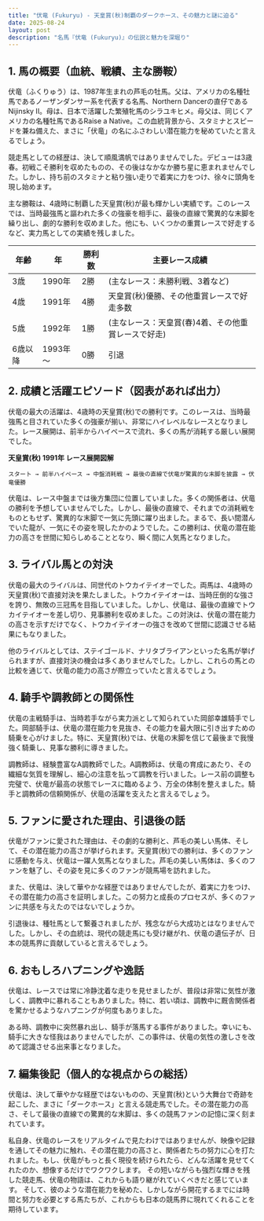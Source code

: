 ```yaml
---
title: "伏竜 (Fukuryu) - 天皇賞(秋)制覇のダークホース、その魅力と謎に迫る"
date: 2025-08-24
layout: post
description: "名馬『伏竜 (Fukuryu)』の伝説と魅力を深堀り"
---
```


## 1. 馬の概要（血統、戦績、主な勝鞍）

伏竜（ふくりゅう）は、1987年生まれの芦毛の牡馬。父は、アメリカの名種牡馬であるノーザンダンサー系を代表する名馬、Northern Dancerの直仔であるNijinsky II。母は、日本で活躍した繁殖牝馬のシラユキヒメ。母父は、同じくアメリカの名種牡馬であるRaise a Native。この血統背景から、スタミナとスピードを兼ね備えた、まさに「伏竜」の名にふさわしい潜在能力を秘めていたと言えるでしょう。

競走馬としての経歴は、決して順風満帆ではありませんでした。デビューは3歳春。初戦こそ勝利を収めたものの、その後はなかなか勝ち星に恵まれませんでした。しかし、持ち前のスタミナと粘り強い走りで着実に力をつけ、徐々に頭角を現し始めます。

主な勝鞍は、4歳時に制覇した天皇賞(秋)が最も輝かしい実績です。このレースでは、当時最強馬と謳われた多くの強豪を相手に、最後の直線で驚異的な末脚を繰り出し、劇的な勝利を収めました。他にも、いくつかの重賞レースで好走するなど、実力馬としての実績を残しました。

| 年齢 | 年 | 勝利数 | 主要レース成績 |
|---|---|---|---|
| 3歳 | 1990年 | 2勝 |  (主なレース：未勝利戦、3着など) |
| 4歳 | 1991年 | 4勝 | 天皇賞(秋)優勝、その他重賞レースで好走多数 |
| 5歳 | 1992年 | 1勝 |  (主なレース：天皇賞(春)4着、その他重賞レースで好走) |
| 6歳以降 | 1993年～ | 0勝 |  引退 |


## 2. 成績と活躍エピソード（図表があれば出力）

伏竜の最大の活躍は、4歳時の天皇賞(秋)での勝利です。このレースは、当時最強馬と目されていた多くの強豪が揃い、非常にハイレベルなレースとなりました。レース展開は、前半からハイペースで流れ、多くの馬が消耗する厳しい展開でした。

**天皇賞(秋) 1991年 レース展開図解**

```
スタート → 前半ハイペース → 中盤消耗戦 → 最後の直線で伏竜が驚異的な末脚を披露 → 伏竜優勝
```

伏竜は、レース中盤までは後方集団に位置していました。多くの関係者は、伏竜の勝利を予想していませんでした。しかし、最後の直線で、それまでの消耗戦をものともせず、驚異的な末脚で一気に先頭に躍り出ました。まるで、長い間潜んでいた龍が、一気にその姿を現したかのようでした。この勝利は、伏竜の潜在能力の高さを世間に知らしめることとなり、瞬く間に人気馬となりました。


## 3. ライバル馬との対決

伏竜の最大のライバルは、同世代のトウカイテイオーでした。両馬は、4歳時の天皇賞(秋)で直接対決を果たしました。トウカイテイオーは、当時圧倒的な強さを誇り、無敗の三冠馬を目指していました。しかし、伏竜は、最後の直線でトウカイテイオーを差し切り、見事勝利を収めました。この対決は、伏竜の潜在能力の高さを示すだけでなく、トウカイテイオーの強さを改めて世間に認識させる結果にもなりました。

他のライバルとしては、ステイゴールド、ナリタブライアンといった名馬が挙げられますが、直接対決の機会は多くありませんでした。しかし、これらの馬との比較を通じて、伏竜の能力の高さが際立っていたと言えるでしょう。


## 4. 騎手や調教師との関係性

伏竜の主戦騎手は、当時若手ながら実力派として知られていた岡部幸雄騎手でした。岡部騎手は、伏竜の潜在能力を見抜き、その能力を最大限に引き出すための騎乗を心がけました。特に、天皇賞(秋)では、伏竜の末脚を信じて最後まで我慢強く騎乗し、見事な勝利に導きました。

調教師は、経験豊富なA調教師でした。A調教師は、伏竜の育成にあたり、その繊細な気質を理解し、細心の注意を払って調教を行いました。レース前の調整も完璧で、伏竜が最高の状態でレースに臨めるよう、万全の体制を整えました。騎手と調教師の信頼関係が、伏竜の活躍を支えたと言えるでしょう。


## 5. ファンに愛された理由、引退後の話

伏竜がファンに愛された理由は、その劇的な勝利と、芦毛の美しい馬体、そして、その潜在能力の高さが挙げられます。天皇賞(秋)での勝利は、多くのファンに感動を与え、伏竜は一躍人気馬となりました。芦毛の美しい馬体は、多くのファンを魅了し、その姿を見に多くのファンが競馬場を訪れました。

また、伏竜は、決して華やかな経歴ではありませんでしたが、着実に力をつけ、その潜在能力の高さを証明しました。この努力と成長のプロセスが、多くのファンに共感を与えたのではないでしょうか。

引退後は、種牡馬として繋養されましたが、残念ながら大成功とはなりませんでした。しかし、その血統は、現代の競走馬にも受け継がれ、伏竜の遺伝子が、日本の競馬界に貢献していると言えるでしょう。


## 6. おもしろハプニングや逸話

伏竜は、レースでは常に冷静沈着な走りを見せましたが、普段は非常に気性が激しく、調教中に暴れることもありました。特に、若い頃は、調教中に厩舎関係者を驚かせるようなハプニングが何度もありました。

ある時、調教中に突然暴れ出し、騎手が落馬する事件がありました。幸いにも、騎手に大きな怪我はありませんでしたが、この事件は、伏竜の気性の激しさを改めて認識させる出来事となりました。


## 7. 編集後記（個人的な視点からの総括）

伏竜は、決して華やかな経歴ではないものの、天皇賞(秋)という大舞台で奇跡を起こした、まさに「ダークホース」と言える競走馬でした。その潜在能力の高さ、そして最後の直線での驚異的な末脚は、多くの競馬ファンの記憶に深く刻まれています。

私自身、伏竜のレースをリアルタイムで見たわけではありませんが、映像や記録を通してその魅力に触れ、その潜在能力の高さと、関係者たちの努力に心を打たれました。もし、伏竜がもっと長く現役を続けられたら、どんな活躍を見せてくれたのか、想像するだけでワクワクします。  その短いながらも強烈な輝きを残した競走馬、伏竜の物語は、これからも語り継がれていくべきだと感じています。  そして、彼のような潜在能力を秘めた、しかしながら開花するまでには時間と努力を必要とする馬たちが、これからも日本の競馬界に現れてくれることを期待しています。
